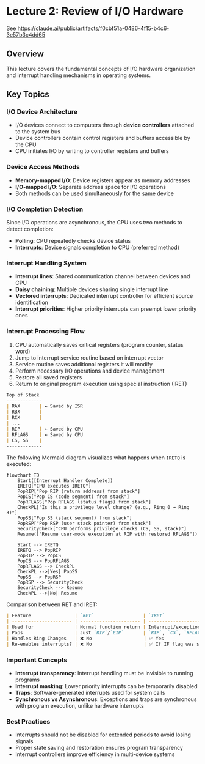 # Lecture 2: Review of I/O Hardware
See https://claude.ai/public/artifacts/f0cbf51a-0486-4f15-b4c6-3e57b3c4dd65

## Overview
This lecture covers the fundamental concepts of I/O hardware organization and interrupt handling mechanisms in operating systems.

## Key Topics

### I/O Device Architecture
- I/O devices connect to computers through **device controllers** attached to the system bus
- Device controllers contain control registers and buffers accessible by the CPU
- CPU initiates I/O by writing to controller registers and buffers

### Device Access Methods
- **Memory-mapped I/O**: Device registers appear as memory addresses
- **I/O-mapped I/O**: Separate address space for I/O operations
- Both methods can be used simultaneously for the same device

### I/O Completion Detection
Since I/O operations are asynchronous, the CPU uses two methods to detect completion:
- **Polling**: CPU repeatedly checks device status
- **Interrupts**: Device signals completion to CPU (preferred method)

### Interrupt Handling System
- **Interrupt lines**: Shared communication channel between devices and CPU
- **Daisy chaining**: Multiple devices sharing single interrupt line
- **Vectored interrupts**: Dedicated interrupt controller for efficient source identification
- **Interrupt priorities**: Higher priority interrupts can preempt lower priority ones

### Interrupt Processing Flow
1. CPU automatically saves critical registers (program counter, status word)
2. Jump to interrupt service routine based on interrupt vector
3. Service routine saves additional registers it will modify
4. Perform necessary I/O operations and device management
5. Restore all saved registers
6. Return to original program execution using special instruction (IRET)

```markdown
Top of Stack
-------------
| RAX       | ← Saved by ISR
| RBX       |
| RCX       |
| ...
| RIP       | ← Saved by CPU
| RFLAGS    | ← Saved by CPU
| CS, SS    |
-------------
```

The following Mermaid diagram visualizes what happens when `IRETQ` is executed:

```mermaid
flowchart TD
    Start([Interrupt Handler Complete])
    IRETQ["CPU executes IRETQ"]
    PopRIP["Pop RIP (return address) from stack"]
    PopCS["Pop CS (code segment) from stack"]
    PopRFLAGS["Pop RFLAGS (status flags) from stack"]
    CheckPL["Is this a privilege level change? (e.g., Ring 0 → Ring 3)"]
    PopSS["Pop SS (stack segment) from stack"]
    PopRSP["Pop RSP (user stack pointer) from stack"]
    SecurityCheck["CPU performs privilege checks (CS, SS, stack)"]
    Resume(["Resume user-mode execution at RIP with restored RFLAGS"])

    Start --> IRETQ
    IRETQ --> PopRIP
    PopRIP --> PopCS
    PopCS --> PopRFLAGS
    PopRFLAGS --> CheckPL
    CheckPL -->|Yes| PopSS
    PopSS --> PopRSP
    PopRSP --> SecurityCheck
    SecurityCheck --> Resume
    CheckPL -->|No| Resume
```
Comparison between RET and IRET:
```markdown
| Feature                | `RET`                  | `IRET`                                          |
| ---------------------- | ---------------------- | ----------------------------------------------- |
| Used for               | Normal function return | Interrupt/exception return                      |
| Pops                   | Just `RIP`/`EIP`       | `RIP`, `CS`, `RFLAGS`, (optionally `SS`, `RSP`) |
| Handles Ring Changes   | ❌ No                   | ✅ Yes                                           |
| Re-enables interrupts? | ❌ No                   | ✅ If IF flag was set                            |
```

### Important Concepts
- **Interrupt transparency**: Interrupt handling must be invisible to running programs
- **Interrupt masking**: Lower priority interrupts can be temporarily disabled
- **Traps**: Software-generated interrupts used for system calls
- **Synchronous vs Asynchronous**: Exceptions and traps are synchronous with program execution, unlike hardware interrupts

### Best Practices
- Interrupts should not be disabled for extended periods to avoid losing signals
- Proper state saving and restoration ensures program transparency
- Interrupt controllers improve efficiency in multi-device systems
